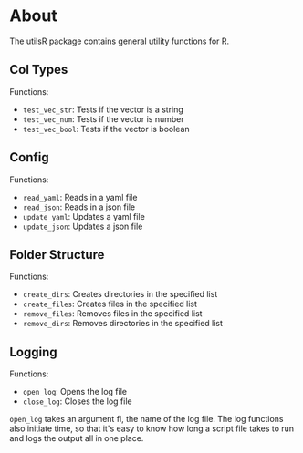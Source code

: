 # About

The utilsR package contains general utility functions for R.

## Col Types

Functions:

* `test_vec_str`: Tests if the vector is a string
* `test_vec_num`: Tests if the vector is number
* `test_vec_bool`: Tests if the vector is boolean

## Config

Functions:

* `read_yaml`: Reads in a yaml file
* `read_json`: Reads in a json file
* `update_yaml`: Updates a yaml file
* `update_json`: Updates a json file

## Folder Structure

Functions:

* `create_dirs`: Creates directories in the specified list
* `create_files`: Creates files in the specified list
* `remove_files`: Removes files in the specified list
* `remove_dirs`: Removes directories in the specified list

## Logging

Functions:

* `open_log`: Opens the log file
* `close_log`: Closes the log file

`open_log` takes an argument fl, the name of the log file. The log functions also initiate time, so that it's easy to know how long a script file takes to run and logs the output all in one place.
